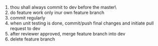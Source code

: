 1. thou shall always commit to dev before the master\
2. do feature work only inur own feature branch
3. commit regularly
4. when unit testing is done, commit/push final changes and initiate pull request to dev
5. after reviewer approved, merge feature branch into dev
6. delete feature branch




